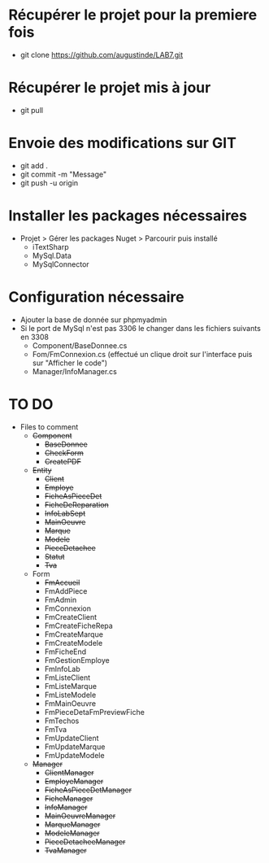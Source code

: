 # Récupérer le projet pour la premiere fois

 * git clone https://github.com/augustinde/LAB7.git

# Récupérer le projet mis à jour

 * git pull

# Envoie des modifications sur GIT

 * git add .
 * git commit -m "Message"
 * git push -u origin <branch>


# Installer les packages nécessaires
  * Projet > Gérer les packages Nuget > Parcourir puis installé
    * iTextSharp
    * MySql.Data
    * MySqlConnector

# Configuration nécessaire
  * Ajouter la base de donnée sur phpmyadmin
  * Si le port de MySql n'est pas 3306 le changer dans les fichiers suivants en 3308
    * Component/BaseDonnee.cs
    * Fom/FmConnexion.cs (effectué un clique droit sur l'interface puis sur "Afficher le code")
    * Manager/InfoManager.cs

# TO DO

* Files to comment
  * <del>Component</del>
    * <del>BaseDonnee</del>
    * <del>CheckForm</del>
    * <del>CreatePDF</del>
  * <del>Entity</del>
    * <del>Client</del>
    * <del>Employe</del>
    * <del>FicheAsPieceDet</del>
    * <del>FicheDeReparation</del>
    * <del>InfoLabSept</del>
    * <del>MainOeuvre</del>
    * <del>Marque</del>
    * <del>Modele</del>
    * <del>PieceDetachee</del>
    * <del>Statut</del>
    * <del>Tva</del>
  * Form
    * <del>FmAccueil</del>
    * FmAddPiece
    * FmAdmin
    * FmConnexion
    * FmCreateClient
    * FmCreateFicheRepa
    * FmCreateMarque
    * FmCreateModele
    * FmFicheEnd
    * FmGestionEmploye
    * FmInfoLab
    * FmListeClient
    * FmListeMarque
    * FmListeModele
    * FmMainOeuvre
    * FmPieceDetaFmPreviewFiche
    * FmTechos
    * FmTva
    * FmUpdateClient
    * FmUpdateMarque
    * FmUpdateModele
  * <del>Manager</del>
    * <del>ClientManager</del>
    * <del>EmployeManager</del>
    * <del>FicheAsPieceDetManager</del>
    * <del>FicheManager</del>
    * <del>InfoManager</del>
    * <del>MainOeuvreManager</del>
    * <del>MarqueManager</del>
    * <del>ModeleManager</del>
    * <del>PieceDetacheeManager</del>
    * <del>TvaManager</del>
